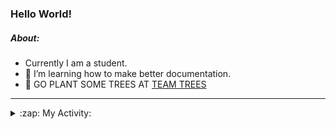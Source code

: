 ### Hello World!

##### About:
- Currently I am a student.
- 🌱 I’m learning how to make better documentation.
- 🌱 GO PLANT SOME TREES AT [TEAM TREES](https://teamtrees.org/)

---
<details>
  <summary>:zap: My Activity:</summary>
  
<!--START_SECTION:waka-->
![Code Time](http://img.shields.io/badge/Code%20Time-1%2C203%20hrs%2035%20mins-blue)

**I'm a Night 🦉** 

```text
🌞 Morning                1900 commits        ███░░░░░░░░░░░░░░░░░░░░░░   10.10 % 
🌆 Daytime                6389 commits        ████████░░░░░░░░░░░░░░░░░   33.98 % 
🌃 Evening                5383 commits        ███████░░░░░░░░░░░░░░░░░░   28.63 % 
🌙 Night                  5133 commits        ███████░░░░░░░░░░░░░░░░░░   27.30 % 
```
📅 **I'm Most Productive on Wednesday** 

```text
Monday                   2644 commits        ████░░░░░░░░░░░░░░░░░░░░░   14.06 % 
Tuesday                  2568 commits        ███░░░░░░░░░░░░░░░░░░░░░░   13.66 % 
Wednesday                4407 commits        ██████░░░░░░░░░░░░░░░░░░░   23.44 % 
Thursday                 2434 commits        ███░░░░░░░░░░░░░░░░░░░░░░   12.94 % 
Friday                   1973 commits        ███░░░░░░░░░░░░░░░░░░░░░░   10.49 % 
Saturday                 1638 commits        ██░░░░░░░░░░░░░░░░░░░░░░░   08.71 % 
Sunday                   3141 commits        ████░░░░░░░░░░░░░░░░░░░░░   16.70 % 
```


📊 **This Week I Spent My Time On** 

```text
🔥 Editors: 
VS Code                  51 mins             █████████████████████████   100.00 % 

🐱‍💻 Projects: 
giveth-dapps-v2          40 mins             ████████████████████░░░░░   78.52 % 
file-utils               8 mins              ████░░░░░░░░░░░░░░░░░░░░░   15.79 % 
givbacks-admin           2 mins              █░░░░░░░░░░░░░░░░░░░░░░░░   04.44 % 
iris-flower-ml           0 secs              ░░░░░░░░░░░░░░░░░░░░░░░░░   01.25 % 
```


 Last Updated on 24/09/2023 17:10:24 UTC
<!--END_SECTION:waka-->
</details>
